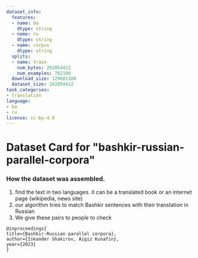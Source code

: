 ```yaml
---
dataset_info:
  features:
  - name: ba
    dtype: string
  - name: ru
    dtype: string
  - name: corpus
    dtype: string
  splits:
  - name: train
    num_bytes: 282054412
    num_examples: 702100
  download_size: 129601180
  dataset_size: 282054412
task_categories:
- translation
language:
- ba
- ru
license: cc-by-4.0
---
```

# Dataset Card for "bashkir-russian-parallel-corpora"

### How the dataset was assembled.

1. find the text in two languages. it can be a translated book or an internet page (wikipedia, news site)
2. our algorithm tries to match Bashkir sentences with their translation in Russian
3. We give these pairs to people to check
```
@inproceedings{
title={Bashkir-Russian parallel corpora},
author={Iskander Shakirov, Aigiz Kunafin},
year={2023}
}
```